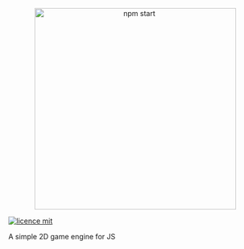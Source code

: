 <p align='center'>
<img src='https://user-images.githubusercontent.com/32485354/76345924-eefe5e00-62e2-11ea-8842-4c06f6339640.png' width='400' alt='npm start'>
</p>

[![licence mit](https://img.shields.io/badge/licence-MIT-blue.svg)](https://github.com/allysonjeronimo/game-engine-js/blob/master/LICENSE)

A simple 2D game engine for JS

